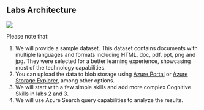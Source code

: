 ## Labs Architecture


![](./media/new-architecture.png)

Please note that:

1. We will provide a sample dataset. This dataset contains documents with multiple languages and formats including HTML, doc, pdf, ppt, png and jpg. They were selected for a better learning experience, showcasing most of the technology capabilities.
2. You can upload the data to blob storage using [Azure Portal](https://docs.microsoft.com/en-us/azure/storage/blobs/storage-quickstart-blobs-portal) or [Azure Storage Explorer](https://docs.microsoft.com/en-us/azure/storage/blobs/storage-quickstart-blobs-storage-explorer), among other options.
3. We will start with a few simple skills and add more complex Cognitive Skills in labs 2 and 3.
4. We will use Azure Search query capabilities to analyze the results.
